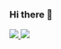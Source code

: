 ### Hi there 👋

<!--
**marcellof23/marcellof23** is a ✨ _special_ ✨ repository because its `README.md` (this file) appears on your GitHub profile.

Here are some ideas to get you started:

- 🔭 I’m currently working on ...
- 🌱 I’m currently learning ...
- 👯 I’m looking to collaborate on ...
- 🤔 I’m looking for help with ...
- 💬 Ask me about ...
- 📫 How to reach me: ...
- 😄 Pronouns: ...
- ⚡ Fun fact: ...
-->

<a href="https://github.com/marcellof23">

![](https://github.com/marcellof23/marcello_f/blob/master/generated/overview.svg)
![](https://github.com/marcellof23/marcello_f/blob/master/generated/languages.svg)

</a>
